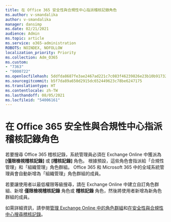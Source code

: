 ```yaml
---
title: 在 Office 365 安全性與合規性中心指派稽核記錄角色
ms.author: v-smandalika
author: v-smandalika
manager: dansimp
ms.date: 02/21/2021
audience: Admin
ms.topic: article
ms.service: o365-administration
ROBOTS: NOINDEX, NOFOLLOW
localization_priority: Priority
ms.collection: Adm_O365
ms.custom:
- "7363"
- "9000722"
ms.openlocfilehash: 5ddfda8687fe3ae2467ad221c7c083f46239826e23b10b91732ea06fd4649f3e
ms.sourcegitcommit: b5f7da89a650d2915dc652449623c78be6247175
ms.translationtype: HT
ms.contentlocale: zh-TW
ms.lasthandoff: 08/05/2021
ms.locfileid: "54006161"
---
```

# <a name="assign-an-audit-log-role-in-the-office-365-security--compliance-center"></a>在 Office 365 安全性與合規性中心指派稽核記錄角色

若要搜尋 Office 365 稽核記錄，系統管理員必須在 Exchange Online 中獲派為 **[僅限檢視稽核記錄]** 或 **[稽核記錄]** 角色。 根據預設，這些角色會指派給「合規性管理」和「組織管理」角色群組。 Office 365 和 Microsoft 365 中的全域系統管理員會自動新增為「組織管理」角色群組的成員。

若要讓使用者以最低權限等級搜尋，請在 Exchange Online 中建立自訂角色群組、新增 **僅限檢視稽核記錄** 角色或 **稽核記錄** 角色，然後將使用者新增為新角色群組的成員。

如需詳細資訊，請參閱[管理 Exchange Online 中的角色群組](https://docs.microsoft.com/Exchange/permissions-exo/role-groups)和[在安全性與合規性中心搜尋稽核記錄](https://docs.microsoft.com/microsoft-365/compliance/search-the-audit-log-in-security-and-compliance)。